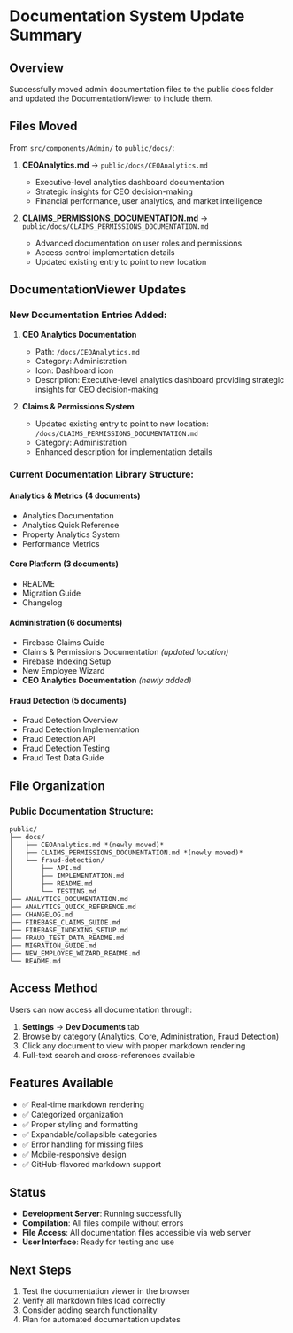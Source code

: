 # Documentation System Update Summary

## Overview
Successfully moved admin documentation files to the public docs folder and updated the DocumentationViewer to include them.

## Files Moved
From `src/components/Admin/` to `public/docs/`:

1. **CEOAnalytics.md** → `public/docs/CEOAnalytics.md`
   - Executive-level analytics dashboard documentation
   - Strategic insights for CEO decision-making
   - Financial performance, user analytics, and market intelligence

2. **CLAIMS_PERMISSIONS_DOCUMENTATION.md** → `public/docs/CLAIMS_PERMISSIONS_DOCUMENTATION.md`
   - Advanced documentation on user roles and permissions
   - Access control implementation details
   - Updated existing entry to point to new location

## DocumentationViewer Updates

### New Documentation Entries Added:
1. **CEO Analytics Documentation**
   - Path: `/docs/CEOAnalytics.md`
   - Category: Administration
   - Icon: Dashboard icon
   - Description: Executive-level analytics dashboard providing strategic insights for CEO decision-making

2. **Claims & Permissions System**
   - Updated existing entry to point to new location: `/docs/CLAIMS_PERMISSIONS_DOCUMENTATION.md`
   - Category: Administration
   - Enhanced description for implementation details

### Current Documentation Library Structure:

#### Analytics & Metrics (4 documents)
- Analytics Documentation
- Analytics Quick Reference
- Property Analytics System
- Performance Metrics

#### Core Platform (3 documents)
- README
- Migration Guide
- Changelog

#### Administration (6 documents)
- Firebase Claims Guide
- Claims & Permissions Documentation *(updated location)*
- Firebase Indexing Setup
- New Employee Wizard
- **CEO Analytics Documentation** *(newly added)*

#### Fraud Detection (5 documents)
- Fraud Detection Overview
- Fraud Detection Implementation
- Fraud Detection API
- Fraud Detection Testing
- Fraud Test Data Guide

## File Organization

### Public Documentation Structure:
```
public/
├── docs/
│   ├── CEOAnalytics.md *(newly moved)*
│   ├── CLAIMS_PERMISSIONS_DOCUMENTATION.md *(newly moved)*
│   └── fraud-detection/
│       ├── API.md
│       ├── IMPLEMENTATION.md
│       ├── README.md
│       └── TESTING.md
├── ANALYTICS_DOCUMENTATION.md
├── ANALYTICS_QUICK_REFERENCE.md
├── CHANGELOG.md
├── FIREBASE_CLAIMS_GUIDE.md
├── FIREBASE_INDEXING_SETUP.md
├── FRAUD_TEST_DATA_README.md
├── MIGRATION_GUIDE.md
├── NEW_EMPLOYEE_WIZARD_README.md
└── README.md
```

## Access Method
Users can now access all documentation through:
1. **Settings** → **Dev Documents** tab
2. Browse by category (Analytics, Core, Administration, Fraud Detection)
3. Click any document to view with proper markdown rendering
4. Full-text search and cross-references available

## Features Available
- ✅ Real-time markdown rendering
- ✅ Categorized organization
- ✅ Proper styling and formatting
- ✅ Expandable/collapsible categories
- ✅ Error handling for missing files
- ✅ Mobile-responsive design
- ✅ GitHub-flavored markdown support

## Status
- **Development Server**: Running successfully
- **Compilation**: All files compile without errors
- **File Access**: All documentation files accessible via web server
- **User Interface**: Ready for testing and use

## Next Steps
1. Test the documentation viewer in the browser
2. Verify all markdown files load correctly
3. Consider adding search functionality
4. Plan for automated documentation updates
